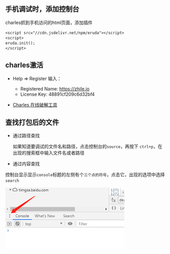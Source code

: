 ## 手机调试时，添加控制台

charles抓到手机访问的html页面，添加插件

```
<script src="//cdn.jsdelivr.net/npm/eruda"></script>
<script>
eruda.init();
</script>
```


## charles激活

- Help => Register 输入：

  - Registered Name: https://zhile.io
  - License Key: 48891cf209c6d32bf4

- [Charles 在线破解工具](https://www.zzzmode.com/mytools/charles/)

## 查找打包后的文件

- 通过路径查找

  如果知道要调试的文件名和路径，点击控制台的`source`，再按下
`ctrl+p`，在出现的搜索框中输入文件名或者路径

- 通过内容查找

控制台显示显示`console`标题的左侧有个`三个点的符号`，点击它，出现的选项中选择`search`

![avatar](https://raw.githubusercontent.com/lanjz/Hello-Word/master/_static/images/1578623967728_%E5%BE%AE%E4%BF%A1%E6%88%AA%E5%9B%BE_20200110103903.png)